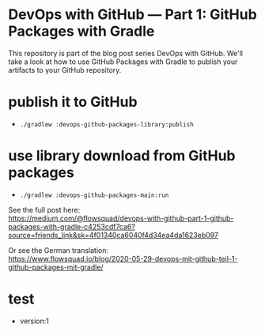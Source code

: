 # DevOps with GitHub — Part 1: GitHub Packages with Gradle

This repository is part of the blog post series DevOps with GitHub. We'll take a look at how to use GitHub Packages with Gradle to publish your artifacts to your GitHub repository.

# publish it to GitHub
- `./gradlew :devops-github-packages-library:publish`

# use library download from GitHub packages
- `./gradlew :devops-github-packages-main:run`

See the full post here:\
https://medium.com/@flowsquad/devops-with-github-part-1-github-packages-with-gradle-c4253cdf7ca6?source=friends_link&sk=4f01340ca6040f4d34ea4da1623eb097

Or see the German translation:\
https://www.flowsquad.io/blog/2020-05-29-devops-mit-github-teil-1-github-packages-mit-gradle/

# test
- version:1
